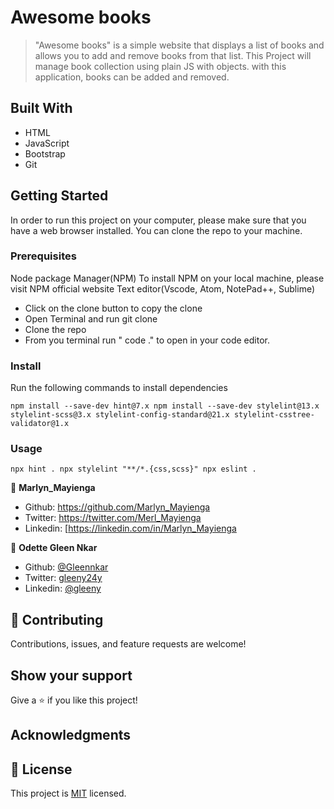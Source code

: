 # Awesome books

>"Awesome books" is a simple website that displays a list of books and allows you to add and remove books from that list. 
This Project will manage book collection using plain JS with objects. with this application, books can be added and removed.

## Built With

- HTML
- JavaScript
- Bootstrap
- Git


## Getting Started

In order to run this project on your computer, please make sure that you have a web browser installed. You can clone the repo to your machine.

### Prerequisites
Node package Manager(NPM)
To install NPM on your local machine, please visit NPM official website
Text editor(Vscode, Atom, NotePad++, Sublime)

- Click on the clone button to copy the clone
- Open Terminal and run git clone <copied address>
- Clone the repo
- From you terminal run " code ." to open in your code editor.

### Install
Run the following commands to install dependencies

`
npm install --save-dev hint@7.x
npm install --save-dev stylelint@13.x stylelint-scss@3.x stylelint-config-standard@21.x stylelint-csstree-validator@1.x
`
### Usage
`
npx hint .
npx stylelint "**/*.{css,scss}"
npx eslint .
`


👤 **Marlyn_Mayienga**

- Github: https://github.com/Marlyn_Mayienga
- Twitter: https://twitter.com/Merl_Mayienga
- Linkedin: [https://linkedin.com/in/Marlyn_Mayienga

👤 **Odette Gleen Nkar**

- Github: [ @Gleennkar](https://github.com/Gleennkar)
- Twitter: [gleeny24y](https://twitter.com/gleeny24)
- Linkedin: [@gleeny](https://www.linkedin.com/in/gleeny-74b8bb184)

## 🤝 Contributing

Contributions, issues, and feature requests are welcome!

## Show your support

Give a ⭐️ if you like this project!

## Acknowledgments


## 📝 License

This project is [MIT](./MIT.md) licensed.